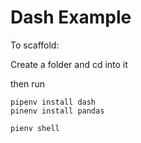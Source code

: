 # Dash Example

To scaffold:

Create a folder and cd into it

then run

```
pipenv install dash
pinenv install pandas

pienv shell
```
